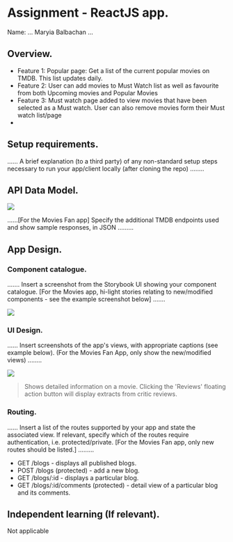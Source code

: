 # Assignment - ReactJS app.

Name: ... Maryia Balbachan ...

## Overview.
 
 + Feature 1: Popular page: Get a list of the current popular movies on TMDB. This list updates daily.
 + Feature 2: User can add movies to Must Watch list as well as favourite from both Upcoming movies and Popular Movies
 + Feature 3: Must watch page added to view movies that have been selected as a Must watch. User can also remove movies form their Must watch list/page
 + 
 

## Setup requirements.

...... A brief explanation (to a third party) of any non-standard setup steps necessary to run your app/client locally (after cloning the repo) ........

## API Data Model.


![][model]

......[For the Movies Fan app] Specify the additional TMDB endpoints used and show sample responses, in JSON .........

## App Design.

### Component catalogue.

....... Insert a screenshot from the Storybook UI showing your component catalogue. [For the Movies app, hi-light stories relating to new/modified components - see the example screenshot below] .......

![][stories]

### UI Design.

...... Insert screenshots of the app's views, with appropriate captions (see example below). (For the Movies Fan App, only show the new/modified views) ........

![][view]
>Shows detailed information on a movie. Clicking the 'Reviews' floating action button will display extracts from critic reviews.

### Routing.

...... Insert a list of the routes supported by your app and state the associated view. If relevant, specify which of the routes require authentication, i.e. protected/private. [For the Movies Fan app, only new routes should be listed.] ......... 

+ GET /blogs - displays all published blogs.
+ POST /blogs (protected) - add a new blog.
+ GET /blogs/:id - displays a particular blog.
+ GET /blogs/:id/comments (protected) - detail view of a particular blog and its comments.


## Independent learning (If relevant).

Not applicable


[model]: ./data.jpg
[view]: ./view.png
[stories]: ./storybook.png